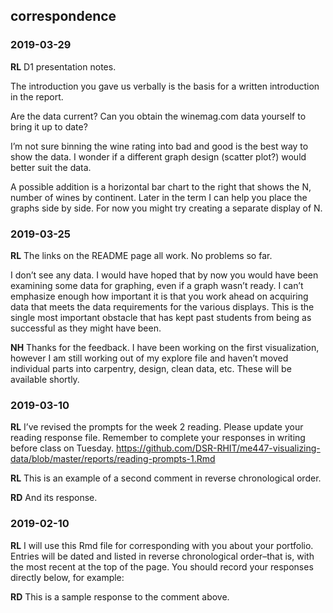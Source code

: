 
## correspondence

### 2019-03-29

**RL** D1 presentation notes.

The introduction you gave us verbally is the basis for a written
introduction in the report.

Are the data current? Can you obtain the winemag.com data yourself to
bring it up to date?

I’m not sure binning the wine rating into bad and good is the best way
to show the data. I wonder if a different graph design (scatter plot?)
would better suit the data.

A possible addition is a horizontal bar chart to the right that shows
the N, number of wines by continent. Later in the term I can help you
place the graphs side by side. For now you might try creating a separate
display of N.

### 2019-03-25

**RL** The links on the README page all work. No problems so far.

I don’t see any data. I would have hoped that by now you would have been
examining some data for graphing, even if a graph wasn’t ready. I can’t
emphasize enough how important it is that you work ahead on acquiring
data that meets the data requirements for the various displays. This is
the single most important obstacle that has kept past students from
being as successful as they might have been.

**NH** Thanks for the feedback. I have been working on the first
visualization, however I am still working out of my explore file and
haven’t moved individual parts into carpentry, design, clean data, etc.
These will be available shortly.

### 2019-03-10

**RL** I’ve revised the prompts for the week 2 reading. Please update
your reading response file. Remember to complete your responses in
writing before class on Tuesday.
<https://github.com/DSR-RHIT/me447-visualizing-data/blob/master/reports/reading-prompts-1.Rmd>

**RL** This is an example of a second comment in reverse chronological
order.

**RD** And its response.

### 2019-02-10

**RL** I will use this Rmd file for corresponding with you about your
portfolio. Entries will be dated and listed in reverse chronological
order–that is, with the most recent at the top of the page. You should
record your responses directly below, for example:

**RD** This is a sample response to the comment above.
